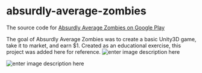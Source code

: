 # absurdly-average-zombies

The source code for [Absurdly Average Zombies on Google Play](https://play.google.com/store/apps/details?id=com.PrototypicalGames.AbsurdlyAverageZombies&hl=en_US)

The goal of Absurdly Average Zombies was to create a basic Unity3D game, take it to market, and earn $1. Created as an educational exercise, this project was added here for reference.
![enter image description here](https://lh3.googleusercontent.com/fU1wx56hjO0EU-6Y6gNJsr93i783KUrri8IEDcrVPu7ctw52FS1CYneP1UU9Q1RQXg=w720-h310-rw)

![enter image description here](https://lh3.googleusercontent.com/dyScf6BMHWwZv2_wqZLPKyGAu3hIajkRYrySL6Gvnbtwuqioc-bdNbQFeWHG5QHGFi8=w720-h310-rw)
